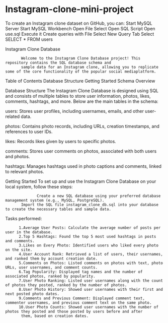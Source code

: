 # Instagram-clone-mini-project
To create an Instagram clone dataset on GitHub, you can: 
                      Start MySQL Server Start MySQL Workbench Open File Select Open SQL Script Open use.sql Execute it
Create queries with File Select New Query Tab Select SELECT * FROM users

Instagram Clone Database

           Welcome to the Instagram Clone Database project! This repository contains the SQL database schema and 
           sample data for an Instagram clone, allowing you to replicate some of the core functionality of the popular social mediaplatform.

Table of Contents
Database Structure
Getting Started
Schema Overview

Database Structure
                            The Instagram Clone Database is designed using SQL and consists of multiple tables to store user information, photos, likes, comments, hashtags, and more. Below are the main tables in the schema:

users: Stores user profiles, including usernames, emails, and other user-related data.

photos: Contains photo records, including URLs, creation timestamps, and references to user IDs.

likes: Records likes given by users to specific photos.

comments: Stores user comments on photos, associated with both users and photos.

hashtags: Manages hashtags used in photo captions and comments, linked to relevant photos.

Getting Started
To set up and use the Instagram Clone Database on your local system, follow these steps:

                  Create a new SQL database using your preferred database management system (e.g., MySQL, PostgreSQL).
           Import the SQL file instagram_clone_db.sql into your database to create the necessary tables and sample data.

Tasks performed:

          1.Average User Posts: Calculate the average number of posts per user in the database.
          2.Top 5 Hashtags: Found the top 5 most used hashtags in posts and comments.
          3.Likes on Every Photo: Identified users who liked every photo on the site.
          4.User Account Rank: Retrieved a list of users, their usernames, and ranked them by account creation date.
          5.Comments on Photos: Listed comments on photos with text, photo URLs, user usernames, and comment counts.
          6.Tag Popularity: Displayed tag names and the number of associated photos, ranked by popularity.
          7.User Photo Ranking: Listed user usernames along with the count of photos they posted, ranked by the number of photos.
          8.User Photo History: Showed user usernames with their first and next posted photo dates.
          9.Comments and Previous Comment: Displayed comment text, commenter usernames, and previous comment text on the same photo.
          10.User Photo Counts: Showed user usernames with the number of photos they posted and those posted by users before and after 
           them, based on creation dates.
